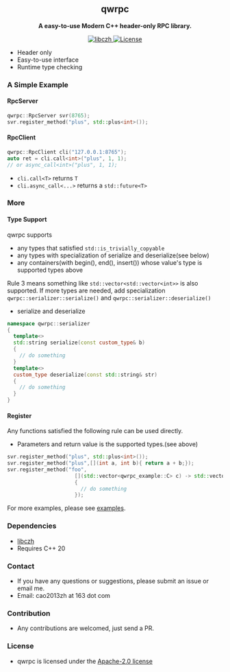 <h2 align="center">
qwrpc
</h2> 

<p align="center">
<strong>A easy-to-use Modern C++ header-only RPC library.</strong>
</p>

<p align="center">
  <a href="https://github.com/caozhanhao/libczh" >
    <img src="https://img.shields.io/static/v1?label=libczh&message=czh&color=blue&style=flat-square" alt="libczh" />  
  </a>
  <a href="LICENSE" >
    <img src="https://img.shields.io/github/license/caozhanhao/qwrpc?label=License&style=flat-square&color=yellow" alt="License" />  
  </a>
</p>

- Header only
- Easy-to-use interface
- Runtime type checking

### A Simple Example

#### RpcServer

```c++
qwrpc::RpcServer svr(8765);
svr.register_method("plus", std::plus<int>());
```

#### RpcClient

```c++
qwrpc::RpcClient cli("127.0.0.1:8765");
auto ret = cli.call<int>("plus", 1, 1);
// or async_call<int>("plus", 1, 1);
```

- `cli.call<T>` returns `T`
- `cli.async_call<...>` returns a `std::future<T>`

### More

#### Type Support

qwrpc supports

- any types that satisfied `std::is_trivially_copyable`
- any types with specialization of serialize and deserialize(see below)
- any containers(with begin(), end(), insert()) whose value's type is supported types above

Rule 3 means something like `std::vector<std::vector<int>>` is also supported. If more types are needed, add
specialization `qwrpc::serializer::serialize()` and `qwrpc::serializer::deserialize()`

- serialize and deserialize

```c++
namespace qwrpc::serializer
{
  template<>
  std::string serialize(const custom_type& b)
  {
    // do something
  }
  template<>
  custom_type deserialize(const std::string& str)
  {
    // do something
  }
}
```

#### Register

Any functions satisfied the following rule can be used directly.

- Parameters and return value is the supported types.(see above)

```c++
svr.register_method("plus", std::plus<int>());
svr.register_method("plus",[](int a, int b){ return a + b;});
svr.register_method("foo",
                      [](std::vector<qwrpc_example::C> c) -> std::vector<std::vector<qwrpc_example::D>>
                      {
                        // do something
                      });
```

For more examples, please see [examples](examples/).

### Dependencies

- [libczh](https://github.com/caozhanhao/libczh)
- Requires C++ 20

### Contact

- If you have any questions or suggestions, please submit an issue or email me.
- Email: cao2013zh at 163 dot com

### Contribution

- Any contributions are welcomed, just send a PR.

### License

- qwrpc is licensed under the [Apache-2.0 license](LICENSE)

